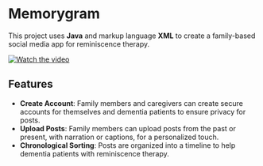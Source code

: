 # Memorygram

This project uses **Java** and markup language **XML** to create a family-based social media app for reminiscence therapy.

[![Watch the video](https://img.youtube.com/vi/1YVY0CoCyek/maxresdefault.jpg)](https://www.youtube.com/watch?v=1YVY0CoCyek)

## Features
- **Create Account**: Family members and caregivers can create secure accounts for themselves and dementia patients to ensure privacy for posts.
- **Upload Posts**: Family members can upload posts from the past or present, with narration or captions, for a personalized touch.
- **Chronological Sorting**: Posts are organized into a timeline to help dementia patients with reminiscence therapy.

